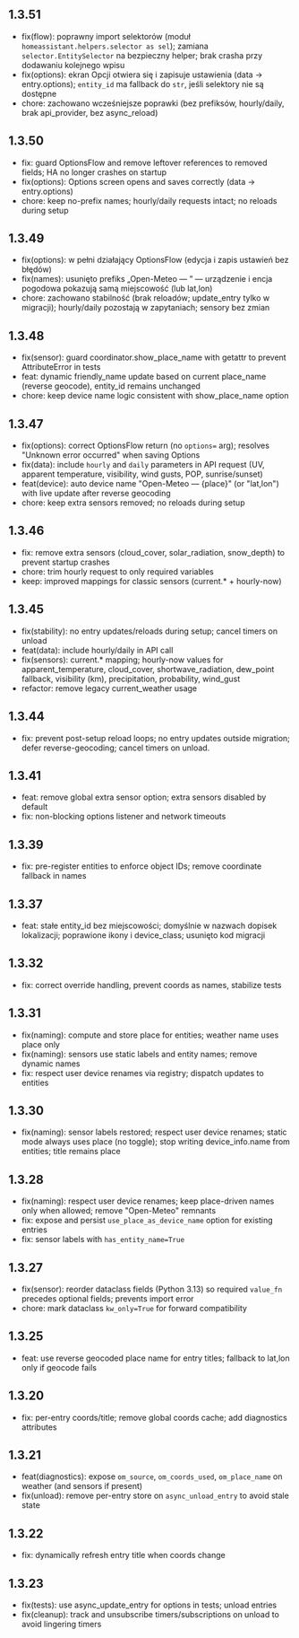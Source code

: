 ## 1.3.51
- fix(flow): poprawny import selektorów (moduł `homeassistant.helpers.selector as sel`); zamiana `selector.EntitySelector` na bezpieczny helper; brak crasha przy dodawaniu kolejnego wpisu
- fix(options): ekran Opcji otwiera się i zapisuje ustawienia (data → entry.options); `entity_id` ma fallback do `str`, jeśli selektory nie są dostępne
- chore: zachowano wcześniejsze poprawki (bez prefiksów, hourly/daily, brak api_provider, bez async_reload)

## 1.3.50
- fix: guard OptionsFlow and remove leftover references to removed fields; HA no longer crashes on startup
- fix(options): Options screen opens and saves correctly (data → entry.options)
- chore: keep no-prefix names; hourly/daily requests intact; no reloads during setup

## 1.3.49
- fix(options): w pełni działający OptionsFlow (edycja i zapis ustawień bez błędów)
- fix(names): usunięto prefiks „Open-Meteo — ” — urządzenie i encja pogodowa pokazują samą miejscowość (lub lat,lon)
- chore: zachowano stabilność (brak reloadów; update_entry tylko w migracji); hourly/daily pozostają w zapytaniach; sensory bez zmian

## 1.3.48
- fix(sensor): guard coordinator.show_place_name with getattr to prevent AttributeError in tests
- feat: dynamic friendly_name update based on current place_name (reverse geocode), entity_id remains unchanged
- chore: keep device name logic consistent with show_place_name option

## 1.3.47
- fix(options): correct OptionsFlow return (no `options=` arg); resolves "Unknown error occurred" when saving Options
- fix(data): include `hourly` and `daily` parameters in API request (UV, apparent temperature, visibility, wind gusts, POP, sunrise/sunset)
- feat(device): auto device name "Open-Meteo — {place}" (or "lat,lon") with live update after reverse geocoding
- chore: keep extra sensors removed; no reloads during setup

## 1.3.46
- fix: remove extra sensors (cloud_cover, solar_radiation, snow_depth) to prevent startup crashes
- chore: trim hourly request to only required variables
- keep: improved mappings for classic sensors (current.* + hourly-now)

## 1.3.45
- fix(stability): no entry updates/reloads during setup; cancel timers on unload
- feat(data): include hourly/daily in API call
- fix(sensors): current.* mapping; hourly-now values for apparent_temperature, cloud_cover, shortwave_radiation, dew_point fallback, visibility (km), precipitation, probability, wind_gust
- refactor: remove legacy current_weather usage

## 1.3.44
- fix: prevent post-setup reload loops; no entry updates outside migration; defer reverse-geocoding; cancel timers on unload.

## 1.3.41
- feat: remove global extra sensor option; extra sensors disabled by default
- fix: non-blocking options listener and network timeouts

## 1.3.39
- fix: pre-register entities to enforce object IDs; remove coordinate fallback in names

## 1.3.37
- feat: stałe entity_id bez miejscowości; domyślnie w nazwach dopisek lokalizacji; poprawione ikony i device_class; usunięto kod migracji

## 1.3.32
- fix: correct override handling, prevent coords as names, stabilize tests

## 1.3.31
- fix(naming): compute and store place for entities; weather name uses place only
- fix(naming): sensors use static labels and entity names; remove dynamic names
- fix: respect user device renames via registry; dispatch updates to entities

## 1.3.30
- fix(naming): sensor labels restored; respect user device renames; static mode always uses place (no toggle); stop writing device_info.name from entities; title remains place

## 1.3.28
- fix(naming): respect user device renames; keep place-driven names only when allowed; remove "Open-Meteo" remnants
- fix: expose and persist `use_place_as_device_name` option for existing entries
- fix: sensor labels with `has_entity_name=True`

## 1.3.27
- fix(sensor): reorder dataclass fields (Python 3.13) so required `value_fn` precedes optional fields; prevents import error
- chore: mark dataclass `kw_only=True` for forward compatibility

## 1.3.25
- feat: use reverse geocoded place name for entry titles; fallback to lat,lon only if geocode fails

## 1.3.20
- fix: per-entry coords/title; remove global coords cache; add diagnostics attributes

## 1.3.21
- feat(diagnostics): expose `om_source`, `om_coords_used`, `om_place_name` on weather (and sensors if present)
- fix(unload): remove per-entry store on `async_unload_entry` to avoid stale state

## 1.3.22
- fix: dynamically refresh entry title when coords change

## 1.3.23
- fix(tests): use async_update_entry for options in tests; unload entries
- fix(cleanup): track and unsubscribe timers/subscriptions on unload to avoid lingering timers
